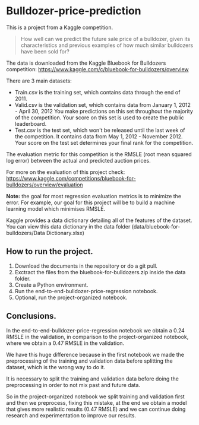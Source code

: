 # Bulldozer-price-prediction

This is a project from a Kaggle competition.

> How well can we predict the future sale price of a bulldozer, given its characteristics and previous examples of how much similar bulldozers have been sold for?

The data is downloaded from the Kaggle Bluebook for Bulldozers competition: https://www.kaggle.com/c/bluebook-for-bulldozers/overview

There are 3 main datasets:

* Train.csv is the training set, which contains data through the end of 2011.
* Valid.csv is the validation set, which contains data from January 1, 2012 - April 30, 2012 You make predictions on this set throughout the majority of the competition. Your score on this set is used to create the public leaderboard.
* Test.csv is the test set, which won't be released until the last week of the competition. It contains data from May 1, 2012 - November 2012. Your score on the test set determines your final rank for the competition.

The evaluation metric for this competition is the RMSLE (root mean squared log error) between the actual and predicted auction prices.

For more on the evaluation of this project check:
https://www.kaggle.com/competitions/bluebook-for-bulldozers/overview/evaluation

**Note:** the goal for most regression evaluation metrics is to minimize the error. For example, our goal for this project will be to build a machine learning model which minimises RMSLE.

Kaggle provides a data dictionary detailing all of the features of the dataset. You can view this data dictionary in the data folder (data/bluebook-for-bulldozers/Data Dictionary.xlsx)

## How to run the project.

1. Download the documents in the repository or do a git pull.
2. Exctract the files from the bluebook-for-bulldozers.zip inside the data folder.
3. Create a Python environment.
4. Run the end-to-end-bulldozer-price-regression notebook.
5. Optional, run the project-organized notebook.

## Conclusions.
In the end-to-end-bulldozer-price-regression notebook we obtain a 0.24 RMSLE in the validation, in comparison to the project-organized notebook, where we obtain a 0.47 RMSLE in the validation.

We have this huge difference because in the first notebook we made the preprocessing of the training and validation data before splitting the dataset, which is the wrong way to do it.

It is necessary to split the training and validation data before doing the preprocessing in order to not mix past and future data.

So in the project-organized notebook we split training and validation first and then we preprocess, fixing this mistake, at the end we obtain a model that gives more realistic results (0.47 RMSLE) and we can continue doing research and experimentation to improve our results.